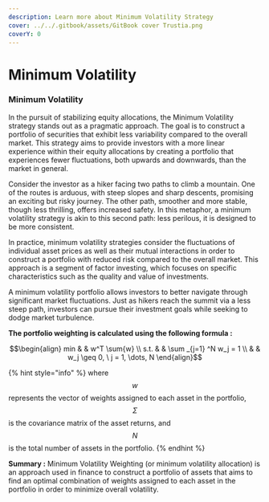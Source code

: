 ```yaml
---
description: Learn more about Minimum Volatility Strategy
cover: ../../.gitbook/assets/GitBook cover Trustia.png
coverY: 0
---
```


# Minimum Volatility

### **Minimum Volatility**&#x20;

In the pursuit of stabilizing equity allocations, the Minimum Volatility strategy stands out as a pragmatic approach. The goal is to construct a portfolio of securities that exhibit less variability compared to the overall market. This strategy aims to provide investors with a more linear experience within their equity allocations by creating a portfolio that experiences fewer fluctuations, both upwards and downwards, than the market in general.

Consider the investor as a hiker facing two paths to climb a mountain. One of the routes is arduous, with steep slopes and sharp descents, promising an exciting but risky journey. The other path, smoother and more stable, though less thrilling, offers increased safety. In this metaphor, a minimum volatility strategy is akin to this second path: less perilous, it is designed to be more consistent.

In practice, minimum volatility strategies consider the fluctuations of individual asset prices as well as their mutual interactions in order to construct a portfolio with reduced risk compared to the overall market. This approach is a segment of factor investing, which focuses on specific characteristics such as the quality and value of investments.

A minimum volatility portfolio allows investors to better navigate through significant market fluctuations. Just as hikers reach the summit via a less steep path, investors can pursue their investment goals while seeking to dodge market turbulence.

**The portfolio weighting is calculated using the following formula :**&#x20;

$$\begin{align}         min  & & w^T \sum{w} \\         s.t. & &  \sum _{j=1} ^N w_j = 1 \\              & & w_j \geq 0, \ j = 1, \dots, N     \end{align}$$

{% hint style="info" %}
where $$w$$ represents the vector of weights assigned to each asset in the portfolio, $$Σ$$ is the covariance matrix of the asset returns, and $$N$$ is the total number of assets in the portfolio.
{% endhint %}

**Summary :** Minimum Volatility Weighting (or minimum volatility allocation) is an approach used in finance to construct a portfolio of assets that aims to find an optimal combination of weights assigned to each asset in the portfolio in order to minimize overall volatility.

<figure><img src="../../.gitbook/assets/Capture d’écran 2023-11-04 à 16.02.37.png" alt=""><figcaption></figcaption></figure>
